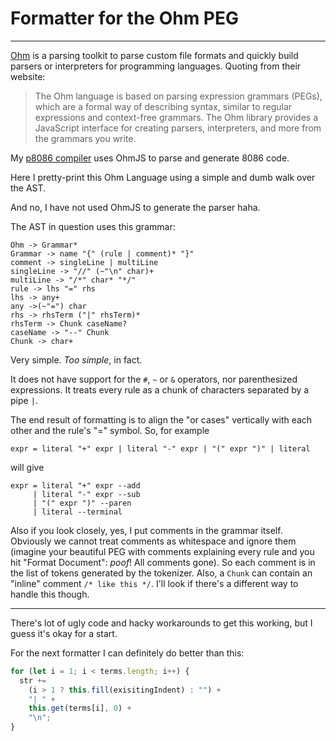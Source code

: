 # Formatter for the Ohm PEG

---

[Ohm](https://ohmjs.org) is a parsing toolkit to parse custom file formats and quickly build parsers or interpreters for programming languages. Quoting from their website:

> The Ohm language is based on parsing expression grammars (PEGs), which are a formal way of describing syntax, similar to regular expressions and context-free grammars. The Ohm library provides a JavaScript interface for creating parsers, interpreters, and more from the grammars you write.

My [p8086 compiler](https://github.com/Akshat-Oke/p8086/) uses OhmJS to parse and generate 8086 code.

Here I pretty-print this Ohm Language using a simple and dumb walk over the AST.

And no, I have not used OhmJS to generate the parser haha.

The AST in question uses this grammar:

```
Ohm -> Grammar*
Grammar -> name "{" (rule | comment)* "}"
comment -> singleLine | multiLine
singleLine -> "//" (~"\n" char)+
multiLine -> "/*" char* "*/"
rule -> lhs "=" rhs
lhs -> any+
any ->(~"=") char
rhs -> rhsTerm ("|" rhsTerm)*
rhsTerm -> Chunk caseName?
caseName -> "--" Chunk
Chunk -> char+
```

Very simple. _Too simple_, in fact.

It does not have support for the `#`, `~` or `&` operators, nor parenthesized expressions. It treats every rule as a chunk of characters separated by a pipe `|`.

The end result of formatting is to align the "or cases" vertically with each other and the rule's "=" symbol. So, for example

```
expr = literal "+" expr | literal "-" expr | "(" expr ")" | literal
```

will give

```
expr = literal "+" expr --add
     | literal "-" expr --sub
     | "(" expr ")" --paren
     | literal --terminal
```

Also if you look closely, yes, I put comments in the grammar itself. Obviously we cannot treat comments as whitespace and ignore them (imagine your beautiful PEG with comments explaining every rule and you hit "Format Document": _poof_! All comments gone). So each comment is in the list of tokens generated by the tokenizer. Also, a `Chunk` can contain an "inline" comment `/* like this */`. I'll look if there's a different way to handle this though.

---

There's lot of ugly code and hacky workarounds to get this working, but I guess it's okay for a start.

For the next formatter I can definitely do better than this:

```js
for (let i = 1; i < terms.length; i++) {
  str +=
    (i > 1 ? this.fill(exisitingIndent) : "") +
    "| " +
    this.get(terms[i], 0) +
    "\n";
}
```
